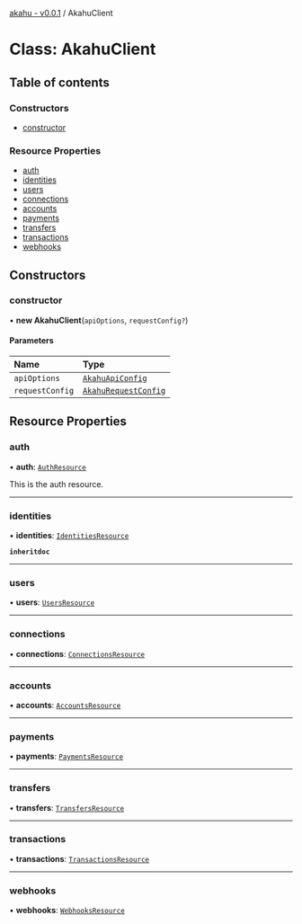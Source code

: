 [akahu - v0.0.1](../README.md) / AkahuClient

# Class: AkahuClient

## Table of contents

### Constructors

- [constructor](AkahuClient.md#constructor)

### Resource Properties

- [auth](AkahuClient.md#auth)
- [identities](AkahuClient.md#identities)
- [users](AkahuClient.md#users)
- [connections](AkahuClient.md#connections)
- [accounts](AkahuClient.md#accounts)
- [payments](AkahuClient.md#payments)
- [transfers](AkahuClient.md#transfers)
- [transactions](AkahuClient.md#transactions)
- [webhooks](AkahuClient.md#webhooks)

## Constructors

### constructor

• **new AkahuClient**(`apiOptions`, `requestConfig?`)

#### Parameters

| Name | Type |
| :------ | :------ |
| `apiOptions` | [`AkahuApiConfig`](../README.md#akahuapiconfig) |
| `requestConfig` | [`AkahuRequestConfig`](../README.md#akahurequestconfig) |

## Resource Properties

### auth

• **auth**: [`AuthResource`](AuthResource.md)

This is the auth resource.

___

### identities

• **identities**: [`IdentitiesResource`](IdentitiesResource.md)

**`inheritdoc`**

___

### users

• **users**: [`UsersResource`](UsersResource.md)

___

### connections

• **connections**: [`ConnectionsResource`](ConnectionsResource.md)

___

### accounts

• **accounts**: [`AccountsResource`](AccountsResource.md)

___

### payments

• **payments**: [`PaymentsResource`](PaymentsResource.md)

___

### transfers

• **transfers**: [`TransfersResource`](TransfersResource.md)

___

### transactions

• **transactions**: [`TransactionsResource`](TransactionsResource.md)

___

### webhooks

• **webhooks**: [`WebhooksResource`](WebhooksResource.md)
